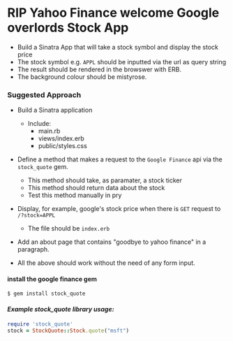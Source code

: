 # RIP Yahoo Finance welcome Google overlords Stock App

- Build a Sinatra App that will take a stock symbol and display the stock price
- The stock symbol e.g. ```APPL``` should be inputted via the url as query string
- The result should be rendered in the browswer with ERB.
- The background colour should be mistyrose.

### Suggested Approach

- Build a Sinatra application
	- Include:
		- main.rb		
		- views/index.erb
		- public/styles.css

- Define a method that makes a request to the `Google Finance` api via the `stock_quote` gem.
	- This method should take, as paramater, a stock ticker
	- This method should return data about the stock
	- Test this method manually in pry

- Display, for example, google's stock price when there is `GET` request to `/?stock=APPL`
	- The file should be `index.erb`

- Add an about page that contains "goodbye to yahoo finance" in a paragraph.

- All the above should work without the need of any form input.

#### install the google finance gem
```
$ gem install stock_quote
```

#### ***Example stock_quote library usage:***
```ruby
require 'stock_quote'
stock = StockQuote::Stock.quote("msft")
```
